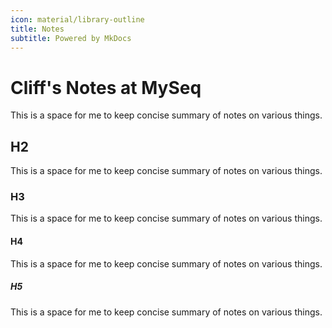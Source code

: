 ```yaml
---
icon: material/library-outline
title: Notes
subtitle: Powered by MkDocs
---
```


# Cliff's Notes at MySeq

This is a space for me to keep concise summary of notes on various things. 

## H2

This is a space for me to keep concise summary of notes on various things. 

### H3

This is a space for me to keep concise summary of notes on various things. 


#### H4

This is a space for me to keep concise summary of notes on various things. 


##### H5

This is a space for me to keep concise summary of notes on various things. 




